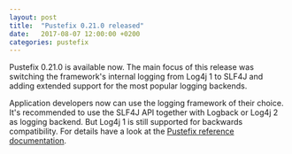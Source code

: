 ```yaml
---
layout: post
title:  "Pustefix 0.21.0 released"
date:   2017-08-07 12:00:00 +0200
categories: pustefix 
---
```

Pustefix 0.21.0 is available now. The main focus of this release was switching the framework's internal logging from Log4j 1 to SLF4J and adding extended support for the most popular logging backends.

Application developers now can use the logging framework of their choice. It's recommended to use the SLF4J API together with Logback
or Log4j 2 as logging backend. But Log4j 1 is still supported for backwards compatibility.
For details have a look at the [Pustefix reference documentation](/documentation/0.21.x/reference.html#news.0_21_0). 
